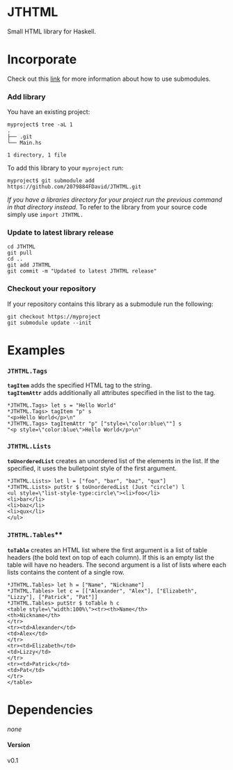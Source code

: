 # JTHTML
Small HTML library for Haskell.

# Incorporate

Check out this [link](https://gist.github.com/gitaarik/8735255) for more information about how to use submodules.

### Add library
You have an existing project:

    myproject$ tree -aL 1
    .
    ├── .git
    └── Main.hs

    1 directory, 1 file

To add this library to your `myproject` run:

    myproject$ git submodule add https://github.com/2079884FDavid/JTHTML.git

*If you have a libraries directory for your project run the previous command in that directory instead.*
To refer to the library from your source code simply use `import JTHTML.`

### Update to latest library release

    cd JTHTML
    git pull
    cd ..
    git add JTHTML
    git commit -m "Updated to latest JTHTML release"

### Checkout your repository
If your repository contains this library as a submodule run the following:

    git checkout https://myproject
    git submodule update --init


# Examples

### `JTHTML.Tags`
**`tagItem`** adds the specified HTML tag to the string.<br/>
**`tagItemAttr`** adds additionally all attributes specified in the list to the tag.

    *JTHTML.Tags> let s = "Hello World"
    *JTHTML.Tags> tagItem "p" s
    "<p>Hello World</p>\n"
    *JTHTML.Tags> tagItemAttr "p" ["style=\"color:blue\""] s
    "<p style=\"color:blue\">Hello World</p>\n"

### `JTHTML.Lists`
**`toUnorderedList`** creates an unordered list of the elements in the list. If the specified, it uses the bulletpoint style of the first argument.

    *JTHTML.Lists> let l = ["foo", "bar", "baz", "qux"]
    *JTHTML.Lists> putStr $ toUnorderedList (Just "circle") l
    <ul style=\"list-style-type:circle\"><li>foo</li>
    <li>bar</li>
    <li>baz</li>
    <li>qux</li>
    </ul>

### `JTHTML.Tables`**
**`toTable`** creates an HTML list where the first argument is a list of table headers (the bold text on top of each column). If this is an empty list the table will have no headers. The second argument is a list of lists where each lists contains the content of a single row.

    *JTHTML.Tables> let h = ["Name", "Nickname"]
    *JTHTML.Tables> let c = [["Alexander", "Alex"], ["Elizabeth", "Lizzy"], ["Patrick", "Pat"]]
    *JTHTML.Tables> putStr $ toTable h c
    <table style=\"width:100%\"><tr><th>Name</th>
    <th>Nickname</th>
    </tr>
    <tr><td>Alexander</td>
    <td>Alex</td>
    </tr>
    <tr><td>Elizabeth</td>
    <td>Lizzy</td>
    </tr>
    <tr><td>Patrick</td>
    <td>Pat</td>
    </tr>
    </table>

# Dependencies
*none*

#### Version
v0.1
